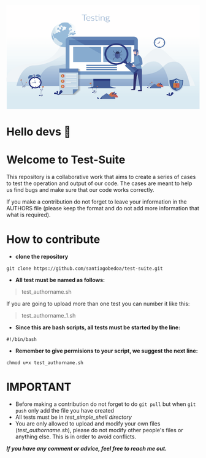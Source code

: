 ![plot](images/bug_testing.png)

# Hello devs 👋
# Welcome to Test-Suite
This repository is a collaborative work that aims to create a series of cases to test the operation and output of our code. The cases are meant to help us find bugs and make sure that our code works correctly.

If you make a contribution do not forget to leave your information in the AUTHORS file (please keep the format and do not add more information that what is required).

# How to contribute
* **clone the repository**
```
git clone https://github.com/santiagobedoa/test-suite.git
```

* **All test must be named as follows:**
> test_authorname.sh

If you are going to upload more than one test you can number it like this:

> test_authorname_1.sh

* **Since this are bash scripts, all tests must be started by the line:**
```
#!/bin/bash
```

* **Remember to give permisions to your script, we suggest the next line:**
```
chmod u+x test_authorname.sh
```

# IMPORTANT
* Before making a contribution do not forget to do ```git pull``` but when ```git push``` only add the file you have created
* All tests must be in *test_simple_shell directory*
* You are only allowed to upload and modify your own files (*test_authorname.sh*), please do not modify other people's files or anything else. This is in order to avoid conflicts.

***If you have any comment or advice, feel free to reach me out.***
